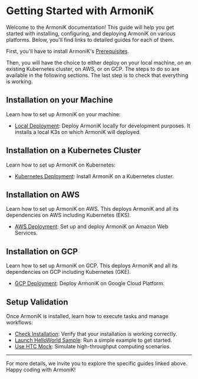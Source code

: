 # Getting Started with ArmoniK

Welcome to the ArmoniK documentation! This guide will help you get started with installing, configuring, and deploying ArmoniK on various platforms. Below, you'll find links to detailed guides for each of them.

First, you'll have to install ArmoniK's [Prerequisites](../getting-started/installation/prerequisites.md).

Then, you will have the choice to either deploy on your local machine, on an existing Kubernetes cluster, on AWS, or on GCP. The steps to do so are available in the following sections. The last step is to check that everything is working.

## Installation on your Machine

Learn how to set up ArmoniK on your machine:

- [Local Deployment](../getting-started/installation/local.md): Deploy ArmoniK locally for development purposes. It installs a local K3s on which ArmoniK will deployed.

## Installation on a Kubernetes Cluster

Learn how to set up ArmoniK on Kubernetes:

- [Kubernetes Deployment](../getting-started/installation/kubernetes.md): Install ArmoniK on a Kubernetes cluster.

## Installation on AWS

Learn how to set up ArmoniK on AWS. This deploys ArmoniK and all its dependencies on AWS including Kubernetes (EKS).

- [AWS Deployment](../getting-started/installation/aws.md): Set up and deploy ArmoniK on Amazon Web Services.

## Installation on GCP

Learn how to set up ArmoniK on GCP. This deploys ArmoniK and all its dependencies on GCP including Kubernetes (GKE).

- [GCP Deployment](../getting-started/installation/gcp.md): Deploy ArmoniK on Google Cloud Platform.

## Setup Validation

Once ArmoniK is installed, learn how to execute tasks and manage workflows:

- [Check Installation](../getting-started/execution/check.md): Verify that your installation is working correctly.
- [Launch HelloWorld Sample](../getting-started/execution/how-to-launch-HelloWorld-Sample.md): Run a simple example to get started.
- [Use HTC Mock](../getting-started/execution/how-to-use-htc-mock.md): Simulate high-throughput computing scenarios.

---

For more details, we invite you to explore the specific guides linked above. Happy coding with ArmoniK!